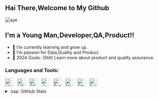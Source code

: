 ## Hai There,Welcome to My Github


![aye](https://user-images.githubusercontent.com/30454945/90326564-f32a5800-dfb3-11ea-92e3-bdfb572089c8.jpg)
## I'm a Young Man,Developer,QA,Product!!

- 🌱 I’m currently learning and grow up.
- 👯 I’m passion for Data,Quality and Product.
- 🥅 2024 Goals: (Still) Learn more about product and quality assurance.

### Languages and Tools:
<img align="left" alt="Visual Studio Code" width="26px" src="https://cdn.jsdelivr.net/gh/devicons/devicon/icons/vscode/vscode-original.svg" style="padding-right:10px;" />
<img align="left" alt="HTML5" width="26px" src="https://cdn.jsdelivr.net/gh/devicons/devicon/icons/html5/html5-original.svg" style="padding-right:10px;" />
<img align="left" alt="CSS3" width="26px" src="https://cdn.jsdelivr.net/gh/devicons/devicon/icons/css3/css3-original.svg" style="padding-right:10px;" />
<img align="left" alt="JavaScript" width="26px" src="https://cdn.jsdelivr.net/gh/devicons/devicon/icons/javascript/javascript-original.svg" style="padding-right:10px;" />
<img align="left" alt="Python" width="26px" src="https://upload.wikimedia.org/wikipedia/commons/c/c3/Python-logo-notext.svg" style="padding-right:10px;" />
<img align="left" alt="MySQL" width="26px" src="https://cdn.jsdelivr.net/gh/devicons/devicon/icons/mysql/mysql-original.svg" style="padding-right:10px;" />
<img align="left" alt="Git" width="26px" src="https://cdn.jsdelivr.net/gh/devicons/devicon/icons/git/git-original.svg" style="padding-right:10px;" />
<img align="left" alt="Selenium" width="26px" src="https://www.selenium.dev/images/selenium_logo_square_green.png" style="padding-right:10px;" />

<br />
<br />

<details>
  <summary>:zap: GitHub Stats</summary>

  <img align="left" alt="Fadlian17's GitHub Stats" src="https://github-readme-stats.vercel.app/api?username=Fadlian17&show_icons=true&theme=radical&hide_border=false&title_color=ff652f&icon_color=FFE400&bg_color=09131B&text_color=ffffff&border_color=0c1a25" />

</details>



